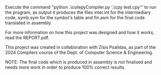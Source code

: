 Execute the command "python .\cutepyCompiler.py '.\cpy test.cpy'" to run the program, as output it produces the files inter.int for the intermediary code, symb.sym for the symbol's table and fin.asm for the final code translated in assembly.

For more information on how this project was designed and how it works, read the REPORT.pdf.

This project was created in collaboration with Zisis Psalidas, as part of the 2024 Compilers course of the Dept. of Computer Science & Engineering.

NOTE: The final code which is produced in assembly is not finalised and needs more work in order to produce 100% correct results.
